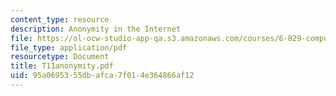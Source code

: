 ```yaml
---
content_type: resource
description: Anonymity in the Internet
file: https://ol-ocw-studio-app-qa.s3.amazonaws.com/courses/6-829-computer-networks-fall-2002/95a0695355dbafca7f014e364866af12_T11anonymity.pdf
file_type: application/pdf
resourcetype: Document
title: T11anonymity.pdf
uid: 95a06953-55db-afca-7f01-4e364866af12
---
```

